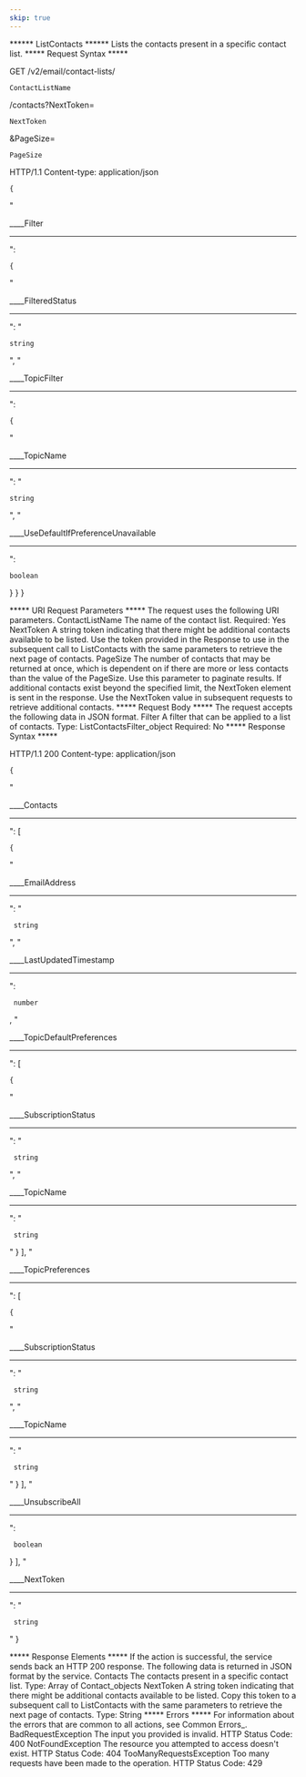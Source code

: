 ```yaml
---
skip: true
---
```

****** ListContacts ******
Lists the contacts present in a specific contact list.
***** Request Syntax *****





   GET /v2/email/contact-lists/

    ContactListName

   /contacts?NextToken=

    NextToken

   &PageSize=

    PageSize

   HTTP/1.1
Content-type: application/json

    {

   "

____Filter
___
   ":

    {

   "

____FilteredStatus
___
   ": "

    string

   ",
      "

____TopicFilter
___
   ":

    {

   "

____TopicName
___
   ": "

    string

   ",
         "

____UseDefaultIfPreferenceUnavailable
___
   ":

    boolean

   }
   }
}

***** URI Request Parameters *****
The request uses the following URI parameters.
  ContactListName
      The name of the contact list.
      Required: Yes
  NextToken
      A string token indicating that there might be additional contacts
      available to be listed. Use the token provided in the Response to use in
      the subsequent call to ListContacts with the same parameters to retrieve
      the next page of contacts.
  PageSize
      The number of contacts that may be returned at once, which is dependent
      on if there are more or less contacts than the value of the PageSize. Use
      this parameter to paginate results. If additional contacts exist beyond
      the specified limit, the NextToken element is sent in the response. Use
      the NextToken value in subsequent requests to retrieve additional
      contacts.
***** Request Body *****
The request accepts the following data in JSON format.
  Filter
      A filter that can be applied to a list of contacts.
      Type: ListContactsFilter_object
      Required: No
***** Response Syntax *****





   HTTP/1.1 200
Content-type: application/json

    {

   "

____Contacts
___
   ": [

    {

   "

____EmailAddress
___
   ": "


     string


   ",
         "

____LastUpdatedTimestamp
___
   ":


     number


   ,
         "

____TopicDefaultPreferences
___
   ": [

    {

   "

____SubscriptionStatus
___
   ": "


     string


   ",
               "

____TopicName
___
   ": "


     string


   "
            }
         ],
         "

____TopicPreferences
___
   ": [

    {

   "

____SubscriptionStatus
___
   ": "


     string


   ",
               "

____TopicName
___
   ": "


     string


   "
            }
         ],
         "

____UnsubscribeAll
___
   ":


     boolean


   }
   ],
   "

____NextToken
___
   ": "


     string


   "
}

***** Response Elements *****
If the action is successful, the service sends back an HTTP 200 response.
The following data is returned in JSON format by the service.
  Contacts
      The contacts present in a specific contact list.
      Type: Array of Contact_objects
  NextToken
      A string token indicating that there might be additional contacts
      available to be listed. Copy this token to a subsequent call to
      ListContacts with the same parameters to retrieve the next page of
      contacts.
      Type: String
***** Errors *****
For information about the errors that are common to all actions, see Common
Errors_.
  BadRequestException
      The input you provided is invalid.
      HTTP Status Code: 400
  NotFoundException
      The resource you attempted to access doesn't exist.
      HTTP Status Code: 404
  TooManyRequestsException
      Too many requests have been made to the operation.
      HTTP Status Code: 429
